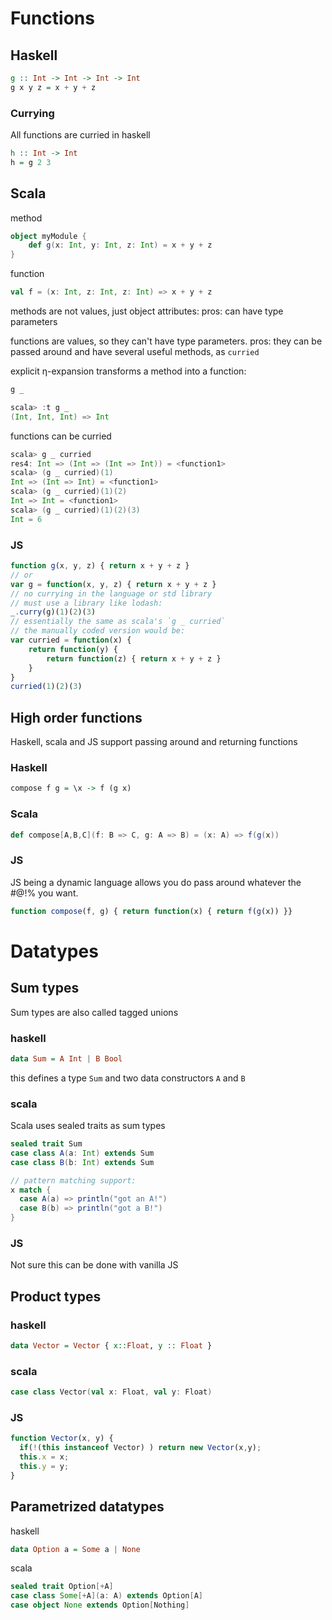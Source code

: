 # Functions
## Haskell
```haskell
g :: Int -> Int -> Int -> Int
g x y z = x + y + z
```
### Currying
All functions are curried in haskell
```haskell
h :: Int -> Int
h = g 2 3
```
## Scala
method
```scala
object myModule {
    def g(x: Int, y: Int, z: Int) = x + y + z
}
```
function
```scala
val f = (x: Int, z: Int, z: Int) => x + y + z
```
methods are not values, just object attributes: pros: can have type parameters

functions are values, so they can't have type parameters. pros: they can be passed around and have several useful methods, as `curried`

explicit η-expansion transforms a method into a function:
```scala
g _
```
```sbt
scala> :t g _
(Int, Int, Int) => Int
```
functions can be curried
```scala
scala> g _ curried
res4: Int => (Int => (Int => Int)) = <function1>
scala> (g _ curried)(1)
Int => (Int => Int) = <function1>
scala> (g _ curried)(1)(2)
Int => Int = <function1>
scala> (g _ curried)(1)(2)(3)
Int = 6
```
### JS
```javascript
function g(x, y, z) { return x + y + z }
// or 
var g = function(x, y, z) { return x + y + z }
// no currying in the language or std library
// must use a library like lodash:
_.curry(g)(1)(2)(3)
// essentially the same as scala's `g _ curried`
// the manually coded version would be:
var curried = function(x) {
    return function(y) {
        return function(z) { return x + y + z }
    }
}
curried(1)(2)(3)
```
## High order functions
Haskell, scala and JS support passing around and returning functions

### Haskell
```haskell
compose f g = \x -> f (g x)
```
### Scala
```scala
def compose[A,B,C](f: B => C, g: A => B) = (x: A) => f(g(x))
```
### JS
JS being a dynamic language allows you do pass around whatever the #@!% you want.
```javascript
function compose(f, g) { return function(x) { return f(g(x)) }}
```
# Datatypes
## Sum types
Sum types are also called tagged unions
### haskell
```haskell
data Sum = A Int | B Bool
```
this defines a type `Sum` and two data constructors `A` and `B`
### scala
Scala uses sealed traits as sum types
```scala
sealed trait Sum
case class A(a: Int) extends Sum
case class B(b: Int) extends Sum

// pattern matching support:
x match {
  case A(a) => println("got an A!")
  case B(b) => println("got a B!")
}
```
### JS
Not sure this can be done with vanilla JS

## Product types
### haskell
```haskell
data Vector = Vector { x::Float, y :: Float }
```
### scala
```scala
case class Vector(val x: Float, val y: Float)
```

### JS
```javascript
function Vector(x, y) {
  if(!(this instanceof Vector) ) return new Vector(x,y);
  this.x = x;
  this.y = y;
}
```
## Parametrized datatypes
haskell
```haskell
data Option a = Some a | None
```
scala
```scala
sealed trait Option[+A]
case class Some[+A](a: A) extends Option[A]
case object None extends Option[Nothing]
```

